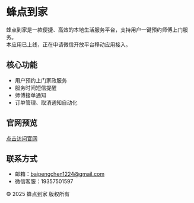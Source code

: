 # 蜂点到家

蜂点到家是一款便捷、高效的本地生活服务平台，支持用户一键预约师傅上门服务。  
本应用已上线，正在申请微信开放平台移动应用接入。

## 核心功能

- 用户预约上门家政服务
- 服务时间短信提醒
- 师傅接单通知
- 订单管理、取消通知自动化

## 官网预览

[点击访问官网](https://peng1224.github.io/fengdiandaojia) 

## 联系方式

- 邮箱：baipengchen1224@gmail.com
- 微信客服：19357501597

© 2025 蜂点到家 版权所有
